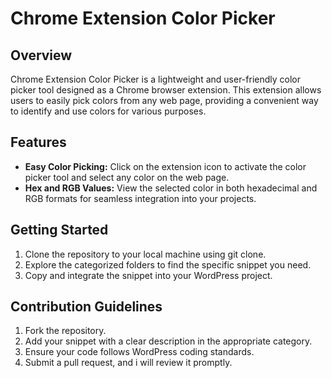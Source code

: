 # Chrome Extension Color Picker 

## Overview
Chrome Extension Color Picker is a lightweight and user-friendly color picker tool designed as a Chrome browser extension. This extension allows users to easily pick colors from any web page, providing a convenient way to identify and use colors for various purposes.

## Features
<ul>
  <li><b>Easy Color Picking:</b> Click on the extension icon to activate the color picker tool and select any color on the web page.</li>
  <li> <b>Hex and RGB Values:</b> View the selected color in both hexadecimal and RGB formats for seamless integration into your projects.</li>
</ul>

## Getting Started
<ol>
  <li>Clone the repository to your local machine using git clone.</li>
  <li>Explore the categorized folders to find the specific snippet you need.</li>
  <li>Copy and integrate the snippet into your WordPress project.</li>
</ol>


## Contribution Guidelines
<ol>
  <li>Fork the repository.</li>
  <li>Add your snippet with a clear description in the appropriate category.</li>
  <li>Ensure your code follows WordPress coding standards.</li>
  <li>Submit a pull request, and i will review it promptly.</li>
</ol>
